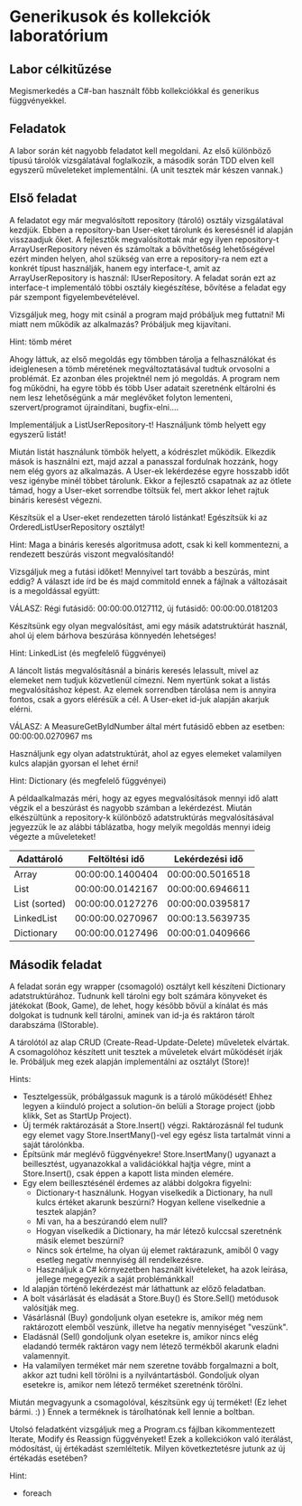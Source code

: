 # Generikusok és kollekciók laboratórium

## Labor célkitűzése

Megismerkedés a C#-ban használt főbb kollekciókkal és generikus függvényekkel.

## Feladatok

A labor során két nagyobb feladatot kell megoldani. Az első különböző típusú tárolók vizsgálatával foglalkozik, a második során TDD elven kell egyszerű műveleteket implementálni. (A unit tesztek már készen vannak.)

## Első feladat

A feladatot egy már megvalósított repository (tároló) osztály vizsgálatával kezdjük. Ebben a repository-ban User-eket tárolunk és keresésnél id alapján visszaadjuk őket. A fejlesztők megvalósítottak már egy ilyen repository-t ArrayUserRepository néven és számoltak a bővíthetőség lehetőségével ezért minden helyen, ahol szükség van erre a repository-ra nem ezt a konkrét típust használják, hanem egy interface-t, amit az ArrayUserRepository is használ: IUserRepository. A feladat során ezt az interface-t implementáló többi osztály kiegészítése, bővítése a feladat egy pár szempont figyelembevételével.

Vizsgáljuk meg, hogy mit csinál a program majd próbáljuk meg futtatni! Mi miatt nem működik az alkalmazás? Próbáljuk meg kijavítani.

Hint: tömb méret

Ahogy láttuk, az első megoldás egy tömbben tárolja a felhasználókat és ideiglenesen a tömb méretének megváltoztatásával tudtuk orvosolni a problémát. Ez azonban éles projektnél nem jó megoldás. A program nem fog működni, ha egyre több és több User adatait szeretnénk eltárolni és nem lesz lehetőségünk a már meglévőket folyton lementeni, szervert/programot újraindítani, bugfix-elni....

Implementáljuk a ListUserRepository-t! Használjunk tömb helyett egy egyszerű listát!

Miután listát használunk tömbök helyett, a kódrészlet működik. Elkezdik mások is használni ezt, majd azzal a panasszal fordulnak hozzánk, hogy nem elég gyors az alkalmazás. A User-ek lekérdezése egyre hosszabb időt vesz igénybe minél többet tárolunk. Ekkor a fejlesztő csapatnak az az ötlete támad, hogy a User-eket sorrendbe töltsük fel, mert akkor lehet rajtuk bináris keresést végezni.

Készítsük el a User-eket rendezetten tároló listánkat! Egészítsük ki az OrderedListUserRepository osztályt!

Hint: Maga a bináris keresés algoritmusa adott, csak ki kell kommentezni, a rendezett beszúrás viszont megvalósítandó!

Vizsgáljuk meg a futási időket! Mennyivel tart tovább a beszúrás, mint eddig? A választ ide írd be és majd commitold ennek a fájlnak a változásait is a megoldással együtt:

VÁLASZ: Régi futásidő: 00:00:00.0127112, új futásidő: 00:00:00.0181203

Készítsünk egy olyan megvalósítást, ami egy másik adatstruktúrát használ, ahol új elem bárhova beszúrása könnyedén lehetséges!

Hint: LinkedList (és megfelelő függvényei)

A láncolt listás megvalósításnál a bináris keresés lelassult, mivel az elemeket nem tudjuk közvetlenül címezni. Nem nyertünk sokat a listás megvalósításhoz képest. Az elemek sorrendben tárolása nem is annyira fontos, csak a gyors elérésük a cél. A User-eket id-juk alapján akarjuk elérni.

VÁLASZ: A MeasureGetByIdNumber által mért futásidő ebben az esetben: 00:00:00.0270967 ms

Használjunk egy olyan adatstruktúrát, ahol az egyes elemeket valamilyen kulcs alapján gyorsan el lehet érni!

Hint: Dictionary (és megfelelő függvényei)

A példaalkalmazás méri, hogy az egyes megvalósítások mennyi idő alatt végzik el a beszúrást és nagyobb számban a lekérdezést. Miután elkészültünk a repository-k különböző adatstruktúrás megvalósításával jegyezzük le az alábbi táblázatba, hogy melyik megoldás mennyi ideig végezte a műveleteket!

Adattároló      | Feltöltési idő    | Lekérdezési idő
----------------|-------------------|----------------
Array           |  00:00:00.1400404 | 00:00:00.5016518
List            |  00:00:00.0142167 | 00:00:00.6946611
List (sorted)   |  00:00:00.0127276 | 00:00:00.0395817
LinkedList      |  00:00:00.0270967 | 00:00:13.5639735
Dictionary      |  00:00:00.0127496 | 00:00:01.0409666

## Második feladat

A feladat során egy wrapper (csomagoló) osztályt kell készíteni Dictionary adatstruktúrához. Tudnunk kell tárolni egy bolt számára könyveket és játékokat (Book, Game), de lehet, hogy később bővül a kínálat és más dolgokat is tudnunk kell tárolni, aminek van id-ja és raktáron tárolt darabszáma (IStorable).

A tárolótól az alap CRUD (Create-Read-Update-Delete) műveletek elvártak. A csomagolóhoz készített unit tesztek a műveletek elvárt működését írják le. Próbáljuk meg ezek alapján implementálni az osztályt (Store)!

Hints:
* Tesztelgessük, próbálgassuk magunk is a tároló működését! Ehhez legyen a kiinduló project a solution-ön belüli a Storage project (jobb klikk, Set as StartUp Project).
* Új termék raktározását a Store.Insert() végzi. Raktározásnál fel tudunk egy elemet vagy Store.InsertMany()-vel egy egész lista tartalmát vinni a saját tárolónkba.
* Építsünk már meglévő függvényekre! Store.InsertMany() ugyanazt a beillesztést, ugyanazokkal a validációkkal hajtja végre, mint a Store.Insert(), csak éppen a kapott lista minden elemére.
* Egy elem beillesztésénél érdemes az alábbi dolgokra figyelni:
  * Dictionary-t használunk. Hogyan viselkedik a Dictionary, ha null kulcs értéket akarunk beszúrni? Hogyan kellene viselkednie a tesztek alapján?
  * Mi van, ha a beszúrandó elem null?
  * Hogyan viselkedik a Dictionary, ha már létező kulccsal szeretnénk másik elemet beszúrni?
  * Nincs sok értelme, ha olyan új elemet raktárazunk, amiből 0 vagy esetleg negatív mennyiség áll rendelkezésre.
  * Használjuk a C# környezetben használt kivételeket, ha azok leírása, jellege megegyezik a saját problémánkkal!
* Id alapján történő lekérdezést már láthattunk az előző feladatban.
* A bolt vásárlását és eladását a Store.Buy() és Store.Sell() metódusok valósítják meg.
* Vásárlásnál (Buy) gondoljunk olyan esetekre is, amikor még nem raktározott elemből veszünk, illetve ha negatív mennyiséget "veszünk".
* Eladásnál (Sell) gondoljunk olyan esetekre is, amikor nincs elég eladandó termék raktáron vagy nem létező termékből akarunk eladni valamennyit.
* Ha valamilyen terméket már nem szeretne tovább forgalmazni a bolt, akkor azt tudni kell törölni is a nyilvántartásból. Gondoljuk olyan esetekre is, amikor nem létező terméket szeretnénk törölni.

Miután megvagyunk a csomagolóval, készítsünk egy új terméket! (Ez lehet bármi. :) ) Ennek a terméknek is tárolhatónak kell lennie a boltban.

Utolsó feladatként vizsgáljuk meg a Program.cs fájlban kikommentezett Iterate, Modify és Reassign függvényeket! Ezek a kollekciókon való iterálást, módosítást, új értékadást szemléltetik. Milyen következtetésre jutunk az új értékadás esetében?

Hint:
* foreach
